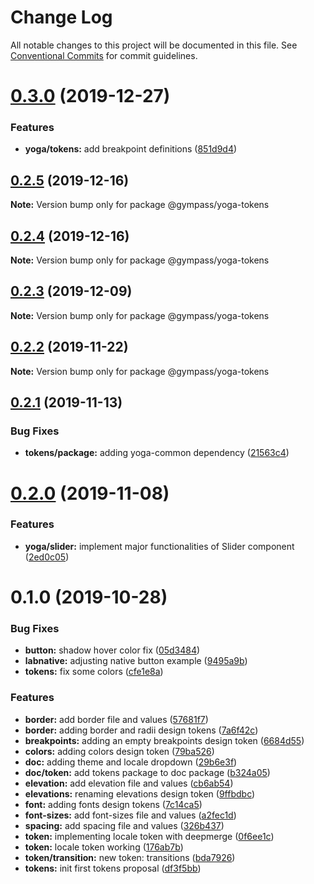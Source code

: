 # Change Log

All notable changes to this project will be documented in this file.
See [Conventional Commits](https://conventionalcommits.org) for commit guidelines.

# [0.3.0](https://github.com/Gympass/yoga/compare/@gympass/yoga-tokens@0.2.5...@gympass/yoga-tokens@0.3.0) (2019-12-27)

### Features

- **yoga/tokens:** add breakpoint definitions ([851d9d4](https://github.com/Gympass/yoga/commit/851d9d43bfe2827eb469ffb0c8b50c693387e1a3))

## [0.2.5](https://github.com/Gympass/yoga/compare/@gympass/yoga-tokens@0.2.4...@gympass/yoga-tokens@0.2.5) (2019-12-16)

**Note:** Version bump only for package @gympass/yoga-tokens

## [0.2.4](https://github.com/Gympass/yoga/compare/@gympass/yoga-tokens@0.2.3...@gympass/yoga-tokens@0.2.4) (2019-12-16)

**Note:** Version bump only for package @gympass/yoga-tokens

## [0.2.3](https://github.com/Gympass/yoga/compare/@gympass/yoga-tokens@0.2.2...@gympass/yoga-tokens@0.2.3) (2019-12-09)

**Note:** Version bump only for package @gympass/yoga-tokens

## [0.2.2](https://github.com/Gympass/yoga/compare/@gympass/yoga-tokens@0.2.1...@gympass/yoga-tokens@0.2.2) (2019-11-22)

**Note:** Version bump only for package @gympass/yoga-tokens

## [0.2.1](https://github.com/Gympass/yoga/compare/@gympass/yoga-tokens@0.2.0...@gympass/yoga-tokens@0.2.1) (2019-11-13)

### Bug Fixes

- **tokens/package:** adding yoga-common dependency ([21563c4](https://github.com/Gympass/yoga/commit/21563c40b3106cc329c50f43f6ff8b0bfd3faf01))

# [0.2.0](https://github.com/Gympass/yoga/compare/@gympass/yoga-tokens@0.1.0...@gympass/yoga-tokens@0.2.0) (2019-11-08)

### Features

- **yoga/slider:** implement major functionalities of Slider component ([2ed0c05](https://github.com/Gympass/yoga/commit/2ed0c0574e256c8c3cf92e9bf598f5735571e2e9))

# 0.1.0 (2019-10-28)

### Bug Fixes

- **button:** shadow hover color fix ([05d3484](https://github.com/Gympass/yoga/commit/05d3484))
- **labnative:** adjusting native button example ([9495a9b](https://github.com/Gympass/yoga/commit/9495a9b))
- **tokens:** fix some colors ([cfe1e8a](https://github.com/Gympass/yoga/commit/cfe1e8a))

### Features

- **border:** add border file and values ([57681f7](https://github.com/Gympass/yoga/commit/57681f7))
- **border:** adding border and radii design tokens ([7a6f42c](https://github.com/Gympass/yoga/commit/7a6f42c))
- **breakpoints:** adding an empty breakpoints design token ([6684d55](https://github.com/Gympass/yoga/commit/6684d55))
- **colors:** adding colors design token ([79ba526](https://github.com/Gympass/yoga/commit/79ba526))
- **doc:** adding theme and locale dropdown ([29b6e3f](https://github.com/Gympass/yoga/commit/29b6e3f))
- **doc/token:** add tokens package to doc package ([b324a05](https://github.com/Gympass/yoga/commit/b324a05))
- **elevation:** add elevation file and values ([cb6ab54](https://github.com/Gympass/yoga/commit/cb6ab54))
- **elevations:** renaming elevations design token ([9ffbdbc](https://github.com/Gympass/yoga/commit/9ffbdbc))
- **font:** adding fonts design tokens ([7c14ca5](https://github.com/Gympass/yoga/commit/7c14ca5))
- **font-sizes:** add font-sizes file and values ([a2fec1d](https://github.com/Gympass/yoga/commit/a2fec1d))
- **spacing:** add spacing file and values ([326b437](https://github.com/Gympass/yoga/commit/326b437))
- **token:** implementing locale token with deepmerge ([0f6ee1c](https://github.com/Gympass/yoga/commit/0f6ee1c))
- **token:** locale token working ([176ab7b](https://github.com/Gympass/yoga/commit/176ab7b))
- **token/transition:** new token: transitions ([bda7926](https://github.com/Gympass/yoga/commit/bda7926))
- **tokens:** init first tokens proposal ([df3f5bb](https://github.com/Gympass/yoga/commit/df3f5bb))
